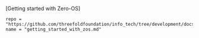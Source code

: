 [Getting started with Zero-OS]
```!!!include
repo = "https://github.com/threefoldfoundation/info_tech/tree/development/docs/training"
name = "getting_started_with_zos.md"
```